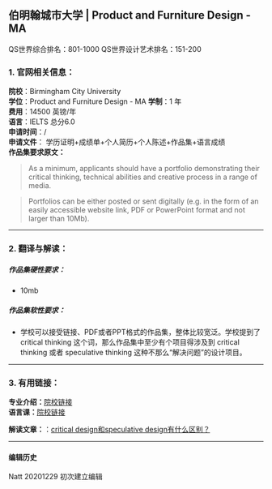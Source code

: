 ## 伯明翰城市大学 | Product and Furniture Design - MA

QS世界综合排名：801-1000
QS世界设计艺术排名：151-200



### 1. 官网相关信息：

**院校**：Birmingham City University  
**学位**：Product and Furniture Design - MA
**学制**：1 年  
**费用**：14500 英镑/年  
**语言**：IELTS 总分6.0  
**申请时间**：/  
**申请文件**： 学历证明+成绩单+个人简历+个人陈述+作品集+语言成绩  
**作品集要求原文：**   

>As a minimum, applicants should have a portfolio demonstrating their critical thinking, technical abilities and creative process in a range of media.

>Portfolios can be either posted or sent digitally (e.g. in the form of an easily accessible website link, PDF or PowerPoint format and not larger than 10Mb).



---


### 2. 翻译与解读：

##### 作品集硬性要求：
- 10mb

##### 作品集软性要求：

- 学校可以接受链接、PDF或者PPT格式的作品集，整体比较宽泛。学校提到了 critical thinking 这个词，那么作品集中至少有个项目得涉及到 critical thinking 或者 speculative thinking 这种不那么“解决问题”的设计项目。


---


### 3. 有用链接：

**专业介绍：**[院校链接](https://www.bcu.ac.uk/courses/product-and-furniture-design-ma-2021-22)  
**语言课：**[院校链接](https://www.bcu.ac.uk/international/your-application/english-language-and-english-tests)   



**解读文章：**：[critical design和speculative design有什么区别？](http://www.makebi.net/38485.html)


---


#### 编辑历史  


Natt 20201229 初次建立编辑  

